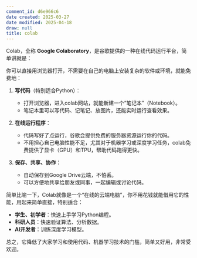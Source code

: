 ```yaml
---
comment_id: d6e966c6
date created: 2025-03-27
date modified: 2025-04-18
draw: null
title: colab
---
```

Colab，全称 **Google Colaboratory**，是谷歌提供的一种在线代码运行平台，简单讲就是：

你可以直接用浏览器打开，不需要在自己的电脑上安装复杂的软件或环境，就能免费地：

1. **写代码**（特别适合Python）：
    - 打开浏览器，进入colab网站，就能新建一个“笔记本”（Notebook）。
    - 笔记本里可以写代码、记笔记、放图片，还能实时运行查看效果。
        
2. **在线运行程序**：
    - 代码写好了点运行，谷歌会提供免费的服务器资源运行你的代码。
    - 不用担心自己电脑性能不足，尤其对于机器学习或深度学习任务，colab免费提供了显卡（GPU）和TPU，帮助代码跑得更快。
        
3. **保存、共享、协作**：
    - 自动保存到Google Drive云端，不怕丢。
    - 可以方便地共享给朋友或同事，一起编辑或讨论代码。
        

简单比喻一下，Colab就像是一个“在线的云端电脑”，你不用花钱就能借用它的性能，用起来简单直接，特别适合：

- **学生、初学者**：快速上手学习Python编程。
- **科研人员**：快速验证算法、分析数据。
- **AI开发者**：训练深度学习模型。
    

总之，它降低了大家学习和使用代码、机器学习技术的门槛，简单又好用，非常受欢迎。
